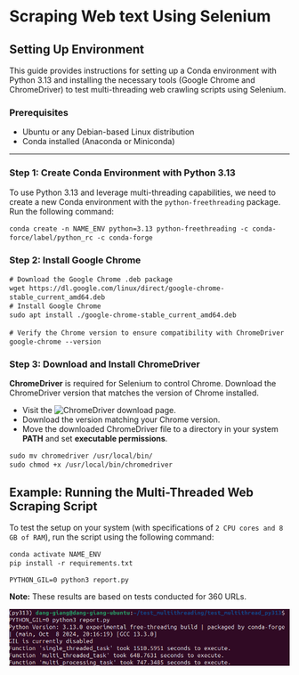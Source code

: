 # Scraping Web text Using Selenium
## Setting Up Environment

This guide provides instructions for setting up a Conda environment with Python 3.13 and installing the necessary tools (Google Chrome and ChromeDriver) to test multi-threading web crawling scripts using Selenium.

### Prerequisites
- Ubuntu or any Debian-based Linux distribution
- Conda installed (Anaconda or Miniconda)

---

### Step 1: Create Conda Environment with Python 3.13

To use Python 3.13 and leverage multi-threading capabilities, we need to create a new Conda environment with the `python-freethreading` package. Run the following command:

```
conda create -n NAME_ENV python=3.13 python-freethreading -c conda-force/label/python_rc -c conda-forge
```

### Step 2: Install Google Chrome

```
# Download the Google Chrome .deb package
wget https://dl.google.com/linux/direct/google-chrome-stable_current_amd64.deb
# Install Google Chrome
sudo apt install ./google-chrome-stable_current_amd64.deb

# Verify the Chrome version to ensure compatibility with ChromeDriver
google-chrome --version

```

### Step 3: Download and Install ChromeDriver

**ChromeDriver** is required for Selenium to control Chrome. Download the ChromeDriver version that matches the version of Chrome installed.

- Visit the ![ChromeDriver download page](https://www.chromedriverdownload.com/en/#google_vignette).
- Download the version matching your Chrome version.
- Move the downloaded ChromeDriver file to a directory in your system **PATH** and set **executable permissions**.
```
sudo mv chromedriver /usr/local/bin/
sudo chmod +x /usr/local/bin/chromedriver
```

## Example: Running the Multi-Threaded Web Scraping Script

To test the setup on your system (with specifications of `2 CPU cores and 8 GB of RAM`), run the script using the following command:

```
conda activate NAME_ENV
pip install -r requirements.txt
```
```
PYTHON_GIL=0 python3 report.py
```

**Note:** These results are based on tests conducted for 360 URLs.

![](Screenshot%202024-11-06%20051317.png)